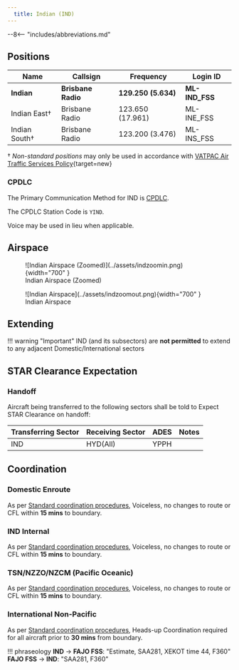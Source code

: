 ```yaml
---
  title: Indian (IND)
---
```


--8<-- "includes/abbreviations.md"
## Positions

| Name | Callsign | Frequency | Login ID |
| ---- | -------- | --------- | -------- |
| **Indian** | **Brisbane Radio** | **129.250 (5.634)** | **ML-IND_FSS** |
| Indian East† | Brisbane Radio | 123.650 (17.961) | ML-INE_FSS |
| Indian South† | Brisbane Radio | 123.200 (3.476) | ML-INS_FSS |

† *Non-standard positions* may only be used in accordance with [VATPAC Air Traffic Services Policy](https://vatpac.org/publications/policies){target=new}

### CPDLC
The Primary Communication Method for IND is [CPDLC](../../../client/cpdlc).

The CPDLC Station Code is `YIND`.

Voice may be used in lieu when applicable.

## Airspace

<figure markdown>
![Indian Airspace (Zoomed)](../assets/indzoomin.png){width="700" }
  <figcaption>Indian Airspace (Zoomed)</figcaption>
</figure>

<figure markdown>
![Indian Airspace](../assets/indzoomout.png){width="700" }
  <figcaption>Indian Airspace</figcaption>
</figure>

## Extending
!!! warning "Important"
    IND (and its subsectors) are **not permitted** to extend to any adjacent Domestic/International sectors

## STAR Clearance Expectation
### Handoff
Aircraft being transferred to the following sectors shall be told to Expect STAR Clearance on handoff:

| Transferring Sector | Receiving Sector | ADES | Notes |
| ---- | -------- | --------- | --------- |
| IND | HYD(All) | YPPH | |

## Coordination
### Domestic Enroute
As per [Standard coordination procedures](../../../controller-skills/coordination/#pacific-units), Voiceless, no changes to route or CFL within **15 mins** to boundary.

### IND Internal
As per [Standard coordination procedures](../../../controller-skills/coordination/#pacific-units), Voiceless, no changes to route or CFL within **15 mins** to boundary.

### TSN/NZZO/NZCM (Pacific Oceanic)
As per [Standard coordination procedures](../../../controller-skills/coordination/#pacific-units), Voiceless, no changes to route or CFL within **15 mins** to boundary.

### International Non-Pacific
As per [Standard coordination procedures](../../../controller-skills/coordination/#other-units), Heads-up Coordination required for all aircraft prior to **30 mins** from boundary.

!!! phraseology
    <span class="coldline">**IND** -> **FAJO FSS**</span>: "Estimate, SAA281, XEKOT time 44, F360"  
    <span class="coldline">**FAJO FSS** -> **IND**</span>: "SAA281, F360"